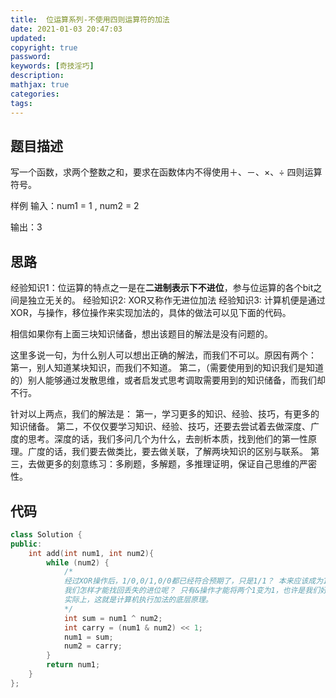 ```yaml
---
title:  位运算系列-不使用四则运算符的加法
date: 2021-01-03 20:47:03
updated:
copyright: true
password:
keywords: [奇技淫巧]
description: 
mathjax: true
categories:
tags: 
---
```


## 题目描述

写一个函数，求两个整数之和，要求在函数体内不得使用＋、－、×、÷ 四则运算符号。

样例
输入：num1 = 1 , num2 = 2

输出：3

## 思路

经验知识1：位运算的特点之一是在**二进制表示下不进位**，参与位运算的各个bit之间是独立无关的。
经验知识2: XOR又称作无进位加法
经验知识3: 计算机便是通过XOR，与操作，移位操作来实现加法的，具体的做法可以见下面的代码。

相信如果你有上面三块知识储备，想出该题目的解法是没有问题的。

这里多说一句，为什么别人可以想出正确的解法，而我们不可以。原因有两个：
第一，别人知道某块知识，而我们不知道。
第二，（需要使用到的知识我们是知道的）别人能够通过发散思维，或者启发式思考调取需要用到的知识储备，而我们却不行。

针对以上两点，我们的解法是：
第一，学习更多的知识、经验、技巧，有更多的知识储备。
第二，不仅仅要学习知识、经验、技巧，还要去尝试着去做深度、广度的思考。深度的话，我们多问几个为什么，去剖析本质，找到他们的第一性原理。广度的话，我们要去做类比，要去做关联，了解两块知识的区别与联系。
第三，去做更多的刻意练习：多刷题，多解题，多推理证明，保证自己思维的严密性。

## 代码

```cpp
class Solution {
public:
    int add(int num1, int num2){
        while (num2) {
            /*
            经过XOR操作后，1/0,0/1,0/0都已经符合预期了，只是1/1？ 本来应该成为10，却变成了0？
            我们怎样才能找回丢失的进位呢？ 只有&操作才能将两个1变为1，也许是我们好的选择？
            实际上，这就是计算机执行加法的底层原理。
            */
            int sum = num1 ^ num2;
            int carry = (num1 & num2) << 1;
            num1 = sum;
            num2 = carry;
        }
        return num1;
    }
};
```
